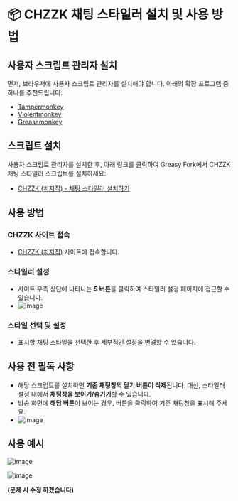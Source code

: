 # 📦 CHZZK 채팅 스타일러 설치 및 사용 방법

## 사용자 스크립트 관리자 설치
먼저, 브라우저에 사용자 스크립트 관리자를 설치해야 합니다. 아래의 확장 프로그램 중 하나를 추천드립니다:

- [Tampermonkey](https://www.tampermonkey.net/)
- [Violentmonkey](https://violentmonkey.github.io/)
- [Greasemonkey](https://www.greasespot.net/)

## 스크립트 설치
사용자 스크립트 관리자를 설치한 후, 아래 링크를 클릭하여 Greasy Fork에서 CHZZK 채팅 스타일러 스크립트를 설치하세요:

- [CHZZK (치지직) - 채팅 스타일러 설치하기](https://greasyfork.org/ko/scripts/517201)

## 사용 방법

### CHZZK 사이트 접속
- [CHZZK (치지직)](https://chzzk.naver.com/) 사이트에 접속합니다.

### 스타일러 설정
- 사이트 우측 상단에 나타나는 **S 버튼**을 클릭하여 스타일러 설정 페이지에 접근할 수 있습니다.
- ![image](https://github.com/user-attachments/assets/8ceec593-a365-4689-b7ca-0f630a28c7dd)


### 스타일 선택 및 설정
- 표시할 채팅 스타일을 선택한 후 세부적인 설정을 변경할 수 있습니다.

## 사용 전 필독 사항
- 해당 스크립트를 설치하면 **기존 채팅창의 닫기 버튼이 삭제**됩니다. 대신, 스타일러 설정 내에서 **채팅창을 보이기/숨기기**할 수 있습니다.
- 방송 화면에 **해당 버튼**이 보이는 경우, 버튼을 클릭하여 기존 채팅창을 표시해 주세요.
- ![image](https://github.com/user-attachments/assets/6a60ea54-7323-4245-aa59-62946159b256)


## 사용 예시
![image](https://github.com/user-attachments/assets/3f08c15d-2a5a-4343-b112-ee85f5d6cbb6)

![image](https://github.com/user-attachments/assets/635cc8a5-daca-4034-abf7-1134aeed1c43)

**(문제 시 수정 하겠습니다)**
